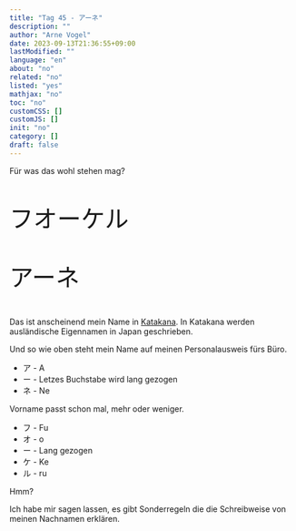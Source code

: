 ```yaml
---
title: "Tag 45 - アーネ"
description: ""
author: "Arne Vogel"
date: 2023-09-13T21:36:55+09:00
lastModified: ""
language: "en"
about: "no"
related: "no"
listed: "yes"
mathjax: "no"
toc: "no"
customCSS: []
customJS: []
init: "no"
category: []
draft: false
---
```


Für was das wohl stehen mag?

<p style="font-size: 3em">フオーケル</p>
<p style="font-size: 3em">アーネ</p>

Das ist anscheinend mein Name in [Katakana](https://de.wikipedia.org/wiki/Katakana#Tabelle).
In Katakana werden ausländische Eigennamen in Japan geschrieben.

Und so wie oben steht mein Name auf meinen Personalausweis fürs Büro.

* ア - A
* ー - Letzes Buchstabe wird lang gezogen
* ネ - Ne

Vorname passt schon mal, mehr oder weniger.

* フ - Fu
* オ - o
* ー - Lang gezogen
* ケ - Ke
* ル - ru

Hmm?

Ich habe mir sagen lassen, es gibt Sonderregeln die die Schreibweise von meinen Nachnamen erklären.

